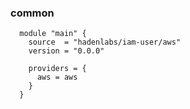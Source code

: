 ### common

```hcl
  module "main" {
    source  = "hadenlabs/iam-user/aws"
    version = "0.0.0"

    providers = {
      aws = aws
    }
  }
```
